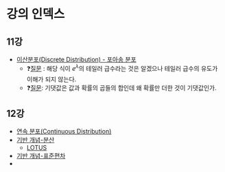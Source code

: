 # 강의 인덱스

## 11강
- [이산분포(Discrete Distribution) - 포아송 분포](이산분포(Discrete%20Distribution).md#포아송%20분포)
	- ❓[질문](이산분포(Discrete%20Distribution).md#확률질량함수로%20알아보는%20포아송%20분포의%20타당성) : 해당 식이 $e^{\lambda}$의 테일러 급수라는 것은 알겠으나 테일러 급수의 유도가 이해가 되지 않는다.
	- ❓[질문](이산분포(Discrete%20Distribution).md#포아송%20패러다임): 기댓값은 값과 확률의 곱들의 합인데 왜 확률만 더한 것이 기댓값인가.

## 12강
- [연속 분포(Continuous Distribution)](연속%20분포(Continuous%20Distribution).md)
- [기반 개념-분산](기반%20개념.md#분산(Variance))
	- [LOTUS](기반%20개념.md#LOTUS(Law%20Of%20The%20Unconscious%20Statistician))
- [기반 개념-표준편차](기반%20개념.md#표준편차(Standard%20Deviation))
- 